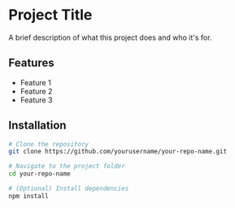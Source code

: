# Project Title

A brief description of what this project does and who it's for.

## Features

- Feature 1
- Feature 2
- Feature 3

## Installation

```bash
# Clone the repository
git clone https://github.com/yourusername/your-repo-name.git

# Navigate to the project folder
cd your-repo-name

# (Optional) Install dependencies
npm install

